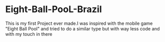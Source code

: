 # Eight-Ball-PooL-Brazil
This is my first Project ever made.I was inspired with the mobile game "Eight Ball Pool" and tried to do a similar type but with way less code and with my touch in there 

